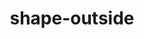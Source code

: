 ---
title: "shape-outside"
description: "Defines a shape, which may be non-rectangular, around which adjacent inline content should wrap."
category: css
keywords: shape
last_test_date: "2024-02-28"
test_url: "/tests/css-shape-outside.html"
test_results_url: "https://testi.at/proj/6vdjc5l6ungvfjgu94"
stats: {
    apple-mail: {
        macos: {
            "15":"y"
        },
        ios: {
            "15":"y"
        }
    },
    gmail: {
        desktop-webmail: {
            "2024-02":"n"
        },
        ios: {
            "2024-02":"n"
        },
        android: {
            "2024-02":"n"
        },
        mobile-webmail: {
            "2024-02":"n"
        }
    },
    orange: {
        desktop-webmail: {
            "2024-02":"u"
        },
        ios: {
            "2024-02":"u"
        },
        android: {
            "2024-02":"u"
        }
    },
    outlook: {
        windows: {
            "2013":"n",
            "2016":"n",
            "2019":"n",
            "2021":"n",
        },
        windows-mail: {
            "2024-02":"n"
        },
        macos: {
            "16.56":"y"
        },
        outlook-com: {
            "2024-02":"n"
        },
        ios: {
            "2024-02":"n"
        },
        android: {
            "2024-02":"n"
        }
    },
    samsung-email: {
        android: {
        "2024-02":"y"
        }
    },
    sfr: {
        desktop-webmail: {
            "2024-02":"u"
        },
        ios: {
            "2024-02":"u"
        },
        android: {
            "2024-02":"u"
        }
    },
    thunderbird: {
        linux: {
            "115": "y"
        },
        macos: {
            "2024-02":"y"
        }
    },
    aol: {
        desktop-webmail: {
            "2024-02":"n"
        },
        ios: {
            "2024-02":"n"
        },
        android: {
            "2024-02":"n"
        }
    },
    yahoo: {
        desktop-webmail: {
            "2024-02":"n"
        },
        ios: {
            "2024-02":"n"
        },
        android: {
            "2024-02":"n"
        }
    },
    protonmail: {
        desktop-webmail: {
            "2024-02":"u"
        },
        ios: {
            "2024-02":"u"
        },
        android: {
            "2024-02":"u"
        }
    },
    hey: {
        desktop-webmail: {
            "2024-02":"u"
        }
    },
    mail-ru: {
        desktop-webmail: {
            "2024-02":"y"
        }
    },
    fastmail: {
        desktop-webmail: {
            "2024-02": "u"
        }
    },
    laposte: {
        desktop-webmail: {
            "2024-02": "u"
        }
    }
}
links: {
    "Can I use: shape-outside":"https://caniuse.com/?search=shape-outside",
    "MDN: shape-outside":"https://developer.mozilla.org/en-US/docs/Web/CSS/shape-outside"
}
---